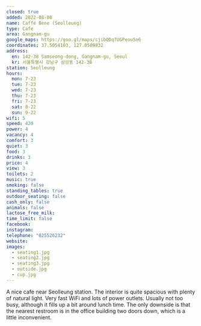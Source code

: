 ```yaml
---
closed: true
added: 2022-08-08
name: Caffé Bene (Seolleung)
type: Cafe
area: Gangnam-gu
google_maps: https://goo.gl/maps/cjibQDq7UGPeou5n6
coordinates: 37.5054103, 127.0509832
address:
  en: 142-38 Samseong-dong, Gangnam-gu, Seoul
  kr: 서울특별시 강남구 삼성동 142-38
station: Seolleung
hours:
  mon: 7-23
  tue: 7-23
  wed: 7-23
  thu: 7-23
  fri: 7-23
  sat: 8-22
  sun: 9-22
wifi: 5
speed: 420
power: 4
vacancy: 4
comfort: 3
quiet: 3
food: 3
drinks: 3
price: 4
view: 3
toilets: 2
music: true
smoking: false
standing_tables: true
outdoor_seating: false
cash_only: false
animals: false
lactose_free_milk: 
time_limit: false
facebook: 
instagram: 
telephone: "025526232"
website: 
images:
  - seating1.jpg
  - seating2.jpg
  - seating3.jpg
  - outside.jpg
  - cup.jpg
---
```


A nice cafe near Seolleung station. The interior is quite spacious with plenty of natural light. Very fast WiFi and lots of power outlets. Usually not too busy, although it fills up a bit around lunch time. The only downside is that the nearest restroom is in the office building two doors down, which is a little inconvenient.
